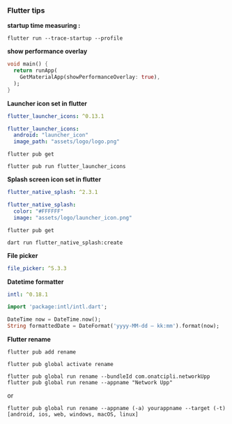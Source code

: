 ### Flutter tips

**startup time measuring :**

```text
flutter run --trace-startup --profile
```

**show performance overlay**

```dart
void main() {
  return runApp(
    GetMaterialApp(showPerformanceOverlay: true),
  );
}
```

**Launcher icon set in flutter**

```yaml
flutter_launcher_icons: ^0.13.1
```

```yaml
flutter_launcher_icons:
  android: "launcher_icon"
  image_path: "assets/logo/logo.png"
```

```text
flutter pub get
```

```text
flutter pub run flutter_launcher_icons 
```

**Splash screen icon set in flutter**

```yaml
flutter_native_splash: ^2.3.1
```

```yaml
flutter_native_splash:
  color: "#FFFFFF"
  image: "assets/logo/launcher_icon.png"
```

```text
flutter pub get
```

```text
dart run flutter_native_splash:create
```

**File picker**

```yaml
file_picker: ^5.3.3
```

**Datetime formatter**

```yaml
intl: ^0.18.1
```

```dart
import 'package:intl/intl.dart';

DateTime now = DateTime.now();
String formattedDate = DateFormat('yyyy-MM-dd – kk:mm').format(now);
```
**Flutter rename**
```text
flutter pub add rename
```
```text
flutter pub global activate rename
```
```text
flutter pub global run rename --bundleId com.onatcipli.networkUpp
flutter pub global run rename --appname "Network Upp"
```
or
```text
flutter pub global run rename --appname (-a) yourappname --target (-t) [android, ios, web, windows, macOS, linux]
```